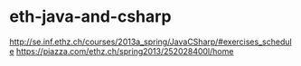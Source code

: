 eth-java-and-csharp
===================

http://se.inf.ethz.ch/courses/2013a_spring/JavaCSharp/#exercises_schedule
https://piazza.com/ethz.ch/spring2013/252028400l/home
